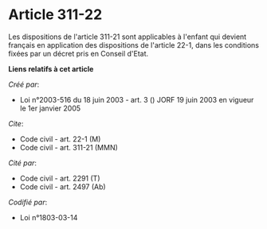 # Article 311-22

Les dispositions de l'article 311-21 sont applicables à l'enfant qui devient français en application des dispositions de
l'article 22-1, dans les conditions fixées par un décret pris en Conseil d'Etat.

**Liens relatifs à cet article**

_Créé par_:

  - Loi n°2003-516 du 18 juin 2003 - art. 3 () JORF 19 juin 2003 en vigueur le 1er janvier 2005

_Cite_:

  - Code civil - art. 22-1 (M)
  - Code civil - art. 311-21 (MMN)

_Cité par_:

  - Code civil - art. 2291 (T)
  - Code civil - art. 2497 (Ab)

_Codifié par_:

  - Loi n°1803-03-14
